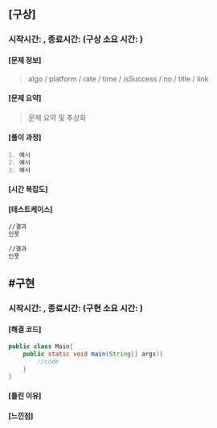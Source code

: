 

## [구상]

### 시작시간: , 종료시간: (구상 소요 시간: )



#### [문제 정보]

>  algo / platform / rate / time / isSuccess / no / title / link
>
>  

#### [문제 요약] 

> 문제 요약 및 추상화

#### [풀이 과정]

```markdown
1. 예시
2. 예시
3. 예시

```





#### [시간 복잡도]

#### [테스트케이스]

```markdown
//결과
인풋

//결과
인풋
```



## #구현

### 시작시간: , 종료시간: (구현 소요 시간: )



#### [해결 코드] 

```java
public class Main{
    public static void main(String[] args){
        //code
    }
}
```





#### [틀린 이유]

#### [느낀점]